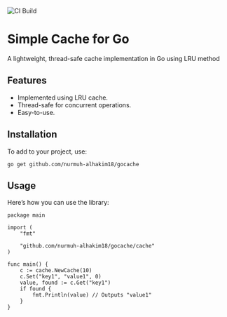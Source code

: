 ![CI Build](https://github.com/nurmuh-alhakim18/gocache/actions/workflows/ci.yaml/badge.svg)

# Simple Cache for Go

A lightweight, thread-safe cache implementation in Go using LRU method

## Features

- Implemented using LRU cache.
- Thread-safe for concurrent operations.
- Easy-to-use.

## Installation

To add to your project, use:

```
go get github.com/nurmuh-alhakim18/gocache
```

## Usage

Here’s how you can use the library:

```
package main

import (
	"fmt"

	"github.com/nurmuh-alhakim18/gocache/cache"
)

func main() {
	c := cache.NewCache(10)
	c.Set("key1", "value1", 0)
	value, found := c.Get("key1")
	if found {
		fmt.Println(value) // Outputs "value1"
	}
}
```
